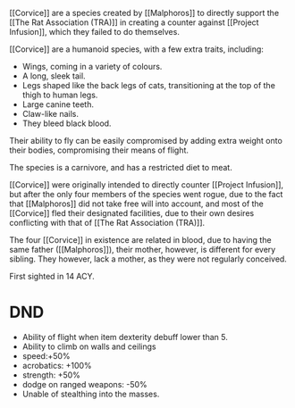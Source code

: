 [[Corvice]] are a species created by [[Malphoros]] to directly support the [[The Rat Association (TRA)]] in creating a counter against [[Project Infusion]], which they failed to do themselves.

[[Corvice]] are a humanoid species, with a few extra traits, including:
- Wings, coming in a variety of colours.
- A long, sleek tail.
- Legs shaped like the back legs of cats, transitioning at the top of the thigh to human legs.
- Large canine teeth.
- Claw-like nails.
- They bleed black blood.

Their ability to fly can be easily compromised by adding extra weight onto their bodies, compromising their means of flight.

The species is a carnivore, and has a restricted diet to meat.

[[Corvice]] were originally intended to directly counter [[Project Infusion]], but after the only four members of the species went rogue, due to the fact that [[Malphoros]] did not take free will into account, and most of the [[Corvice]] fled their designated facilities, due to their own desires conflicting with that of [[The Rat Association (TRA)]].

The four [[Corvice]] in existence are related in blood, due to having the same father ([[Malphoros]]), their mother, however, is different for every sibling. They however, lack a mother, as they were not regularly conceived.

First sighted in 14 ACY.

# DND
- Ability of flight when item dexterity debuff lower than 5.
- Ability to climb on walls and ceilings
- speed:+50%
- acrobatics: +100%
- strength: +50%
- dodge on ranged weapons: -50%
- Unable of stealthing into the masses.
